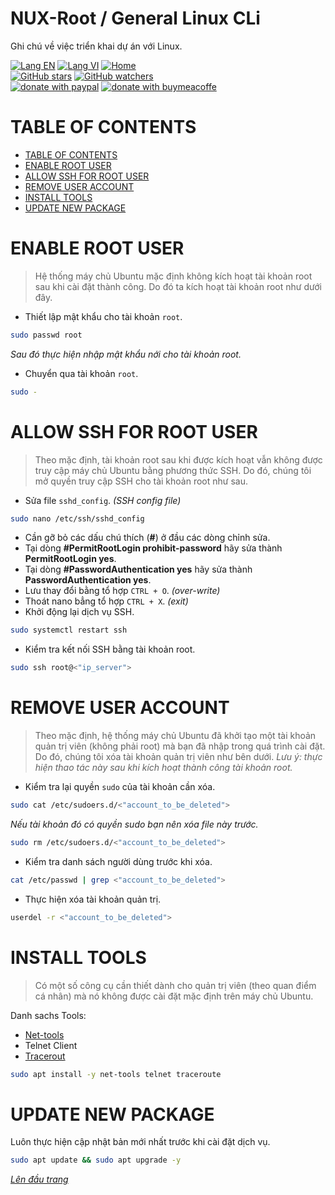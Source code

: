 # NUX-Root / General Linux CLi
Ghi chú về việc triển khai dự án với Linux.

[![Lang EN](https://img.shields.io/badge/lang-en-yellow)](https://github.com/quachdoduy/NUX-Root/blob/main/sources/Gen-Nux-CLi.md)
[![Lang VI](https://img.shields.io/badge/lang-vi-green)](https://github.com/quachdoduy/NUX-Root/blob/main/sources/Gen-Nux-CLi.vi.md)
[![Home](https://img.shields.io/badge/home-blue)](https://github.com/quachdoduy/NUX-Root/tree/main)<br/>
[![GitHub stars](https://img.shields.io/github/stars/quachdoduy/NUX-Root?logo=GitHub&style=flat&color=red)](https://github.com/quachdoduy/NUX-Root/stargazers)
[![GitHub watchers](https://img.shields.io/github/watchers/quachdoduy/NUX-Root?logo=GitHub&style=flat&color=blue)](https://github.com/quachdoduy/NUX-Root/watchers)<br/>
[![donate with paypal](https://img.shields.io/badge/Like_it%3F-Donate!-green?logo=githubsponsors&logoColor=orange&style=flat)](https://paypal.me/quachdoduy)
[![donate with buymeacoffe](https://img.shields.io/badge/Like_it%3F-Donate!-blue?logo=githubsponsors&logoColor=orange&style=flat)](https://buymeacoffee.com/quachdoduy)

# TABLE OF CONTENTS
- [TABLE OF CONTENTS](#nux-root--general-linux-cli)
- [ENABLE ROOT USER](#enable-root-user)
- [ALLOW SSH FOR ROOT USER](#allow-ssh-for-root-user)
- [REMOVE USER ACCOUNT](#remove-user-account)
- [INSTALL TOOLS](#install-tools)
- [UPDATE NEW PACKAGE](#update-new-package)

# ENABLE ROOT USER
>Hệ thống máy chủ Ubuntu mặc định không kích hoạt tài khoản root sau khi cài đặt thành công. Do đó ta kích hoạt tài khoản root như dưới đây.

- Thiết lập mật khẩu cho tài khoản `root`.
```bash
sudo passwd root
```
*Sau đó thực hiện nhập mật khẩu nới cho tài khoản root.*
- Chuyển qua tài khoản `root`.
```bash
sudo -
```

# ALLOW SSH FOR ROOT USER
>Theo mặc định, tài khoản root sau khi được kích hoạt vẫn không được truy cập máy chủ Ubuntu bằng phương thức SSH. Do đó, chúng tôi mở quyền truy cập SSH cho tài khoản root như sau.

- Sửa file `sshd_config`. *(SSH config file)*
```bash
sudo nano /etc/ssh/sshd_config
```
- Cần gỡ bỏ các dấu chú thích (**#**) ở đầu các dòng chỉnh sửa.
- Tại dòng **#PermitRootLogin prohibit-password** hãy sửa thành **PermitRootLogin yes**.
- Tại dòng **#PasswordAuthentication yes** hãy sửa thành **PasswordAuthentication yes**.
- Lưu thay đổi bằng tổ hợp `CTRL + O`. *(over-write)*
- Thoát nano bẳng tổ hợp `CTRL + X`. *(exit)*
- Khởi động lại dịch vụ SSH.
```bash
sudo systemctl restart ssh
```

- Kiểm tra kết nối SSH bằng tài khoản root. 
```bash
sudo ssh root@<"ip_server">
```

# REMOVE USER ACCOUNT
>Theo mặc định, hệ thống máy chủ Ubuntu đã khởi tạo một tài khoản quản trị viên (không phải root) mà bạn đã nhập trong quá trình cài đặt. Do đó, chúng tôi xóa tài khoản quản trị viên như bên dưới.
*Lưu ý: thực hiện thao tác này sau khi kích hoạt thành công tài khoản root.*

- Kiểm tra lại quyền `sudo` của tài khoản cần xóa.
```bash
sudo cat /etc/sudoers.d/<"account_to_be_deleted">
```
*Nếu tài khoản đó có quyền sudo bạn nên xóa file này trước.*
```bash
sudo rm /etc/sudoers.d/<"account_to_be_deleted">
```

- Kiểm tra danh sách người dùng trước khi xóa.
```bash
cat /etc/passwd | grep <"account_to_be_deleted">
```
- Thực hiện xóa tài khoản quản trị.
```bash
userdel -r <"account_to_be_deleted">
```

# INSTALL TOOLS
>Có một số công cụ cần thiết dành cho quản trị viên (theo quan điểm cá nhân) mà nó không được cài đặt mặc định trên máy chủ Ubuntu.

Danh sachs Tools:
- [Net-tools](https://sourceforge.net/projects/net-tools/)
- Telnet Client
- [Tracerout](https://sourceforge.net/projects/traceroute/)
```bash
sudo apt install -y net-tools telnet traceroute
```

# UPDATE NEW PACKAGE
Luôn thực hiện cập nhật bản mới nhất trước khi cài đặt dịch vụ.
```bash
sudo apt update && sudo apt upgrade -y
```

*[Lên đầu trang](#nux-root--general-linux-cli)*